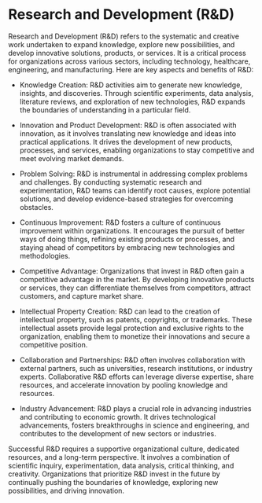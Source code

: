 # Research and Development (R&D)

Research and Development (R&D) refers to the systematic and creative work undertaken to expand knowledge, explore new possibilities, and develop innovative solutions, products, or services. It is a critical process for organizations across various sectors, including technology, healthcare, engineering, and manufacturing. Here are key aspects and benefits of R&D:

* Knowledge Creation: R&D activities aim to generate new knowledge, insights, and discoveries. Through scientific experiments, data analysis, literature reviews, and exploration of new technologies, R&D expands the boundaries of understanding in a particular field.

* Innovation and Product Development: R&D is often associated with innovation, as it involves translating new knowledge and ideas into practical applications. It drives the development of new products, processes, and services, enabling organizations to stay competitive and meet evolving market demands.

* Problem Solving: R&D is instrumental in addressing complex problems and challenges. By conducting systematic research and experimentation, R&D teams can identify root causes, explore potential solutions, and develop evidence-based strategies for overcoming obstacles.

* Continuous Improvement: R&D fosters a culture of continuous improvement within organizations. It encourages the pursuit of better ways of doing things, refining existing products or processes, and staying ahead of competitors by embracing new technologies and methodologies.

* Competitive Advantage: Organizations that invest in R&D often gain a competitive advantage in the market. By developing innovative products or services, they can differentiate themselves from competitors, attract customers, and capture market share.

* Intellectual Property Creation: R&D can lead to the creation of intellectual property, such as patents, copyrights, or trademarks. These intellectual assets provide legal protection and exclusive rights to the organization, enabling them to monetize their innovations and secure a competitive position.

* Collaboration and Partnerships: R&D often involves collaboration with external partners, such as universities, research institutions, or industry experts. Collaborative R&D efforts can leverage diverse expertise, share resources, and accelerate innovation by pooling knowledge and resources.

* Industry Advancement: R&D plays a crucial role in advancing industries and contributing to economic growth. It drives technological advancements, fosters breakthroughs in science and engineering, and contributes to the development of new sectors or industries.

Successful R&D requires a supportive organizational culture, dedicated resources, and a long-term perspective. It involves a combination of scientific inquiry, experimentation, data analysis, critical thinking, and creativity. Organizations that prioritize R&D invest in the future by continually pushing the boundaries of knowledge, exploring new possibilities, and driving innovation.
